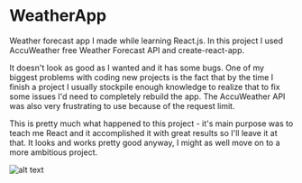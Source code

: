 # WeatherApp
Weather forecast app I made while learning React.js.
In this project I used AccuWeather free Weather Forecast API and create-react-app. 

It doesn't look as good as I wanted and it has some bugs. One of my biggest problems with coding new projects is the fact that by the time
I finish a project I usually stockpile enough knowledge to realize that to fix some issues I'd need to completely rebuild the app. The AccuWeather API was also very frustrating to use because of the request limit.


This is pretty much what happened to this project - it's main purpose was to teach me React and it accomplished it with great results so I'll leave it
at that. It looks and works pretty good anyway, I might as well move on to a more ambitious project. 




![alt text](https://i.imgur.com/QpvaA6E.png)
